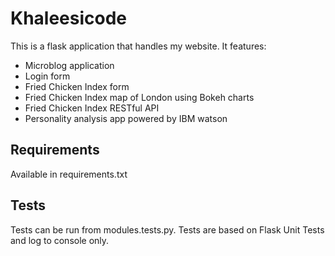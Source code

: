 # Khaleesicode

This is a flask application that handles my website. It features:
* Microblog application
* Login form
* Fried Chicken Index form
* Fried Chicken Index map of London using Bokeh charts
* Fried Chicken Index RESTful API
* Personality analysis app powered by IBM watson

## Requirements
Available in requirements.txt

## Tests
Tests can be run from modules.tests.py. Tests are based on Flask Unit Tests and log to console only.
